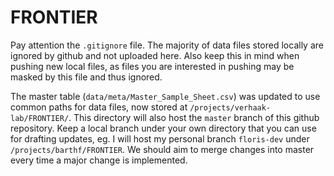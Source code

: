 # FRONTIER

Pay attention the `.gitignore` file. The majority of data files stored locally are ignored by github and not uploaded here. Also keep this in mind when pushing new local files, as files you are interested in pushing may be masked by this file and thus ignored.

The master table (`data/meta/Master_Sample_Sheet.csv`) was updated to use common paths for data files, now stored at `/projects/verhaak-lab/FRONTIER/`. This directory will also host the `master` branch of this github repository. Keep a local branch under your own directory that you can use for drafting updates, eg. I will host my personal branch `floris-dev` under `/projects/barthf/FRONTIER`. We should aim to merge changes into master every time a major change is implemented.